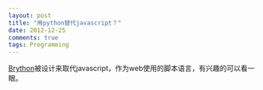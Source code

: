 ```yaml
---
layout: post
title: "用python替代javascript？"
date: 2012-12-25
comments: true
tags: Programming
---
```

<a href="http://www.brython.info/index_en.html">Brython</a>被设计来取代javascript，作为web使用的脚本语言，有兴趣的可以看一眼。<blockquote></blockquote>